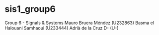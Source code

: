 # sis1_group6
Group 6 - Signals &amp; Systems
Mauro Bruera Méndez (U232863)
Basma el Halouani Samhaoui (U233444)
Adrià de la Cruz D- (U-)
